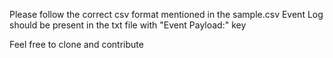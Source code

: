 Please follow the correct csv format mentioned in the sample.csv
Event Log should be present in the txt file with "Event Payload:" key

Feel free to clone and contribute
